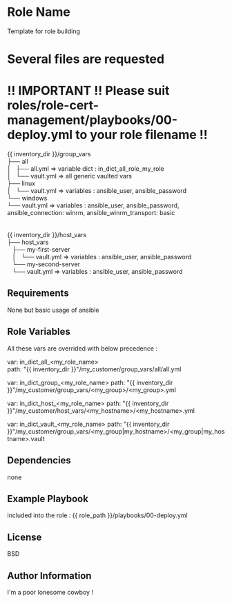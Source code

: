 Role Name
=========

Template for role building 

# Several files are requested 
# !! IMPORTANT !! Please suit roles/role-cert-management/playbooks/00-deploy.yml to your role filename !!

{{ inventory_dir }}/group_vars
<br />├── all
<br />│   ├── all.yml      => variable dict : in_dict_all_role_my_role
<br />│   └── vault.yml    => all generic vaulted vars
<br />├── linux
<br />│   └── vault.yml    => variables : ansible_user, ansible_password
<br />└── windows
<br />    └── vault.yml    => variables : ansible_user, ansible_password, ansible_connection: winrm, ansible_winrm_transport: basic
<br /><br />
<br />{{ inventory_dir }}/host_vars
<br />├── host_vars
<br />    ├── my-first-server
<br />    │   └── vault.yml         => variables : ansible_user, ansible_password
<br />    └── my-second-server
<br />        └── vault.yml         => variables : ansible_user, ansible_password

Requirements
------------

None but basic usage of ansible

Role Variables
--------------

All these vars are overrided with below precedence :

var: in_dict_all_<my_role_name><br />
path: "{{ inventory_dir }}"/my_customer/group_vars/all/all.yml

var: in_dict_group_<my_role_name> 
path: "{{ inventory_dir }}"/my_customer/group_vars/<my_group>/<my_group>.yml

var: in_dict_host_<my_role_name> 
path: "{{ inventory_dir }}"/my_customer/host_vars/<my_hostname>/<my_hostname>.yml

var: in_dict_vault_<my_role_name> 
path: "{{ inventory_dir }}"/my_customer/group_vars/<my_group|my_hostname>/<my_group|my_hostname>.vault

Dependencies
------------

none

Example Playbook
----------------

included into the role : {{ role_path }}/playbooks/00-deploy.yml

License
-------

BSD

Author Information
------------------

I'm a poor lonesome cowboy !
